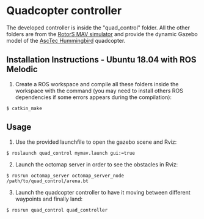 Quadcopter controller
===============

The developed controller is inside the "quad_control" folder. All the other folders are from the [RotorS MAV simulator](https://github.com/ethz-asl/rotors_simulator) and provide the dynamic Gazebo model of the [AscTec Hummingbird](http://www.asctec.de/en/uav-uas-drone-products/asctec-hummingbird/) quadcopter.

Installation Instructions - Ubuntu 18.04 with ROS Melodic
---------------------------------------------------------
 1. Create a ROS workspace and compile all these folders inside the workspace with the command (you may need to install others ROS dependencies if some errors appears during the compilation):
 ```
 $ catkin_make
 ```

 Usage
 -----------

 1. Use the provided launchfile to open the gazebo scene and Rviz:
 ```
 $ roslaunch quad_control mymav.launch gui:=true
 ```

 2. Launch the octomap server in order to see the obstacles in Rviz:
 ```
 $ rosrun octomap_server octomap_server_node /path/to/quad_control/arena.bt
 ```

 3. Launch the quadcopter controller to have it moving between different waypoints and finally land:
 ```
 $ rosrun quad_control quad_controller
 ```

